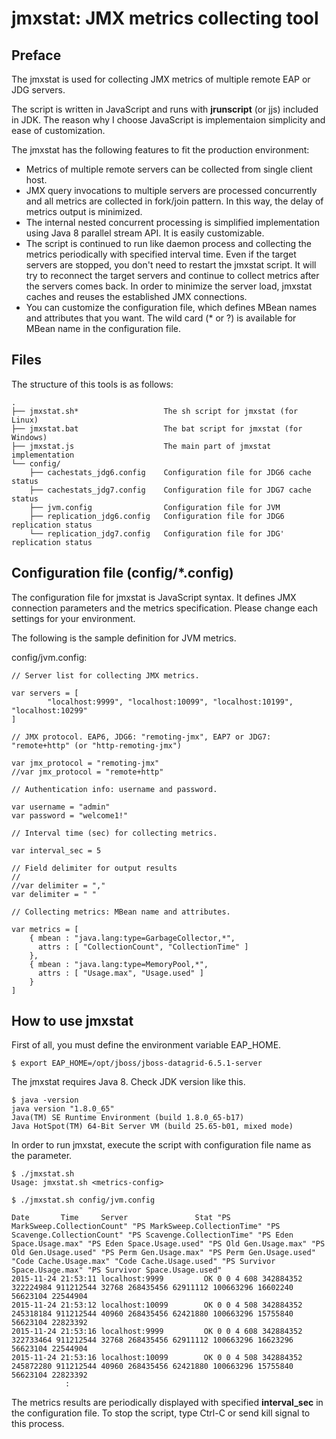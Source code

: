 # jmxstat: JMX metrics collecting tool

## Preface

The jmxstat is used for collecting JMX metrics of multiple remote EAP or JDG servers.

The script is written in JavaScript and runs with **jrunscript** (or jjs) included in JDK. The reason why I choose JavaScript is implementaion simplicity and ease of customization.

The jmxstat has the following features to fit the production environment:

* Metrics of multiple remote servers can be collected from single client host.
* JMX query invocations to multiple servers are processed concurrently and all metrics are collected in fork/join pattern. In this way, the delay of metrics output is minimized.
* The internal nested concurrent processing is simplified implementation using Java 8 parallel stream API. It is easily customizable.
* The script is continued to run like daemon process and collecting the metrics periodically with specified interval time. Even if the target servers are stopped, you don't need to restart the jmxstat script. It will try to reconnect the target servers and continue to collect metrics after the servers comes back. In order to minimize the server load, jmxstat caches and reuses the established JMX connections.
* You can customize the configuration file, which defines MBean names and attributes that you want. The wild card (* or ?) is available for MBean name in the configuration file.

## Files

The structure of this tools is as follows:

~~~
.
├── jmxstat.sh*                   The sh script for jmxstat (for Linux)
├── jmxstat.bat                   The bat script for jmxstat (for Windows)
├── jmxstat.js                    The main part of jmxstat implementation
└── config/
    ├── cachestats_jdg6.config    Configuration file for JDG6 cache status
    ├── cachestats_jdg7.config    Configuration file for JDG7 cache status
    ├── jvm.config                Configuration file for JVM
    ├── replication_jdg6.config   Configuration file for JDG6 replication status
    └── replication_jdg7.config   Configuration file for JDG' replication status
~~~

## Configuration file (config/*.config)

The configuration file for jmxstat is JavaScript syntax. It defines JMX connection parameters and the metrics specification.
Please change each settings for your environment.

The following is the sample definition for JVM metrics.

config/jvm.config:

~~~
// Server list for collecting JMX metrics.

var servers = [
        "localhost:9999", "localhost:10099", "localhost:10199", "localhost:10299"
]

// JMX protocol. EAP6, JDG6: "remoting-jmx", EAP7 or JDG7: "remote+http" (or "http-remoting-jmx")

var jmx_protocol = "remoting-jmx"
//var jmx_protocol = "remote+http"

// Authentication info: username and password.

var username = "admin"
var password = "welcome1!"

// Interval time (sec) for collecting metrics.

var interval_sec = 5

// Field delimiter for output results
//
//var delimiter = ","
var delimiter = " "

// Collecting metrics: MBean name and attributes.

var metrics = [
    { mbean : "java.lang:type=GarbageCollector,*",
      attrs : [ "CollectionCount", "CollectionTime" ]
    },
    { mbean : "java.lang:type=MemoryPool,*",
      attrs : [ "Usage.max", "Usage.used" ]
    }
]
~~~

## How to use jmxstat

First of all, you must define the environment variable EAP_HOME.

~~~
$ export EAP_HOME=/opt/jboss/jboss-datagrid-6.5.1-server
~~~

The jmxstat requires Java 8. Check JDK version like this.

~~~
$ java -version
java version "1.8.0_65"
Java(TM) SE Runtime Environment (build 1.8.0_65-b17)
Java HotSpot(TM) 64-Bit Server VM (build 25.65-b01, mixed mode)
~~~

In order to run jmxstat, execute the script with configuration file name as the parameter.

~~~
$ ./jmxstat.sh
Usage: jmxstat.sh <metrics-config>

$ ./jmxstat.sh config/jvm.config

Date       Time     Server               Stat "PS MarkSweep.CollectionCount" "PS MarkSweep.CollectionTime" "PS Scavenge.CollectionCount" "PS Scavenge.CollectionTime" "PS Eden Space.Usage.max" "PS Eden Space.Usage.used" "PS Old Gen.Usage.max" "PS Old Gen.Usage.used" "PS Perm Gen.Usage.max" "PS Perm Gen.Usage.used" "Code Cache.Usage.max" "Code Cache.Usage.used" "PS Survivor Space.Usage.max" "PS Survivor Space.Usage.used"
2015-11-24 21:53:11 localhost:9999         OK 0 0 4 608 342884352 322224984 911212544 32768 268435456 62911112 100663296 16602240 56623104 22544904
2015-11-24 21:53:12 localhost:10099        OK 0 0 4 508 342884352 245318184 911212544 40960 268435456 62421880 100663296 15755840 56623104 22823392
2015-11-24 21:53:16 localhost:9999         OK 0 0 4 608 342884352 322733464 911212544 32768 268435456 62911112 100663296 16623296 56623104 22544904
2015-11-24 21:53:16 localhost:10099        OK 0 0 4 508 342884352 245872280 911212544 40960 268435456 62421880 100663296 15755840 56623104 22823392
			:
~~~

The metrics results are periodically displayed with specified **interval_sec** in the configuration file.
To stop the script, type Ctrl-C or send kill signal to this process.
